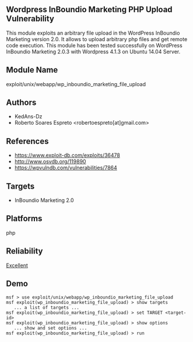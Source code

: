 ## Wordpress InBoundio Marketing PHP Upload Vulnerability

This module exploits an arbitrary file upload in the 
WordPress InBoundio Marketing version 2.0. It allows to 
upload arbitrary php files and get remote code execution. 
This module has been tested successfully on WordPress 
InBoundio Marketing 2.0.3 with Wordpress 4.1.3 on Ubuntu 
14.04 Server.


## Module Name
exploit/unix/webapp/wp_inboundio_marketing_file_upload

## Authors
* KedAns-Dz
* Roberto Soares Espreto <robertoespreto[at]gmail.com>


## References
* https://www.exploit-db.com/exploits/36478
* http://www.osvdb.org/119890
* https://wpvulndb.com/vulnerabilities/7864



## Targets
* InBoundio Marketing 2.0


## Platforms
php

## Reliability
[Excellent](https://github.com/rapid7/metasploit-framework/wiki/Exploit-Ranking)

## Demo

```
msf > use exploit/unix/webapp/wp_inboundio_marketing_file_upload
msf exploit(wp_inboundio_marketing_file_upload) > show targets
   ... a list of targets ...
msf exploit(wp_inboundio_marketing_file_upload) > set TARGET <target-id>
msf exploit(wp_inboundio_marketing_file_upload) > show options
   ... show and set options ...
msf exploit(wp_inboundio_marketing_file_upload) > run
```
    
    